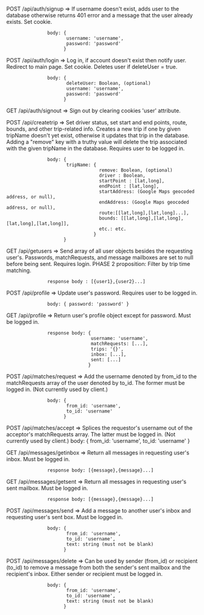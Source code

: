 
POST /api/auth/signup => If username doesn't exist, adds user to the database
                         otherwise returns 401 error and a message that the user already exists.
                         Set cookie.

                   body: {
                          username: 'username',
                          password: 'password'
                         }

POST /api/auth/login => Log in, if account doesn't exist then notify user.
                        Redirect to main page.
                        Set cookie. Deletes user if deleteUser = true.

                   body: {
                          deleteUser: Boolean, (optional)
                          username: 'username',
                          password: 'password'
                         }

GET /api/auth/signout => Sign out by clearing cookies 'user' attribute.

POST /api/createtrip => Set driver status, set start and end points, route, bounds, and other
                        trip-related info. Creates a new trip if one by given tripName doesn't yet 
                        exist, otherwise it updates that trip in the database. 
                        Adding a "remove" key with a truthy value will delete the trip associated 
                        with the given tripName in the database.
                        Requires user to be logged in.
                   
                   body: { 
                          tripName: {
                                      remove: Boolean, (optional)
                                      driver : Boolean,
                                      startPoint : [lat,long],
                                      endPoint : [lat,long],
                                      startAddress: (Google Maps geocoded address, or null),
                                      endAddress: (Google Maps geocoded address, or null),
                                      route:[[lat,long],[lat,long]...],
                                      bounds: [[lat,long],[lat,long],[lat,long],[lat,long]],
                                      etc.: etc.
                                    }
                         }

GET /api/getusers => Send array of all user objects besides the requesting user's. Passwords, 
                     matchRequests, and message mailboxes are set to null before being sent.
                     Requires login.
                     PHASE 2 proposition: Filter by trip time matching.

                   response body : [{user1},{user2}...]

POST /api/profile => Update user's password. Requires user to be logged in.

                   body: { password: 'password' }

GET /api/profile => Return user's profile object except for password. Must be logged in.

                   response body: {
                                   username: 'username',
                                   matchRequests: [...],
                                   trips: '{}',
                                   inbox: [...],
                                   sent: [...]
                                  }

POST /api/matches/request => Add the username denoted by from_id to the matchRequests array of the user
                             denoted by to_id. The former must be logged in. (Not currently used by client.)

                   body: {
                          from_id: 'username',
                          to_id: 'username'
                         }

POST /api/matches/accept => Splices the requestor's username out of the acceptor's matchRequests array.
                            The latter must be logged in. (Not currently used by client.)
                   body: {
                          from_id: 'username',
                          to_id: 'username'
                         }

GET /api/messages/getinbox => Return all messages in requesting user's inbox. 
                              Must be logged in.

                   response body: [{message},{message}...]

GET /api/messages/getsent => Return all messages in requesting user's sent mailbox.
                             Must be logged in.

                   response body: [{message},{message}...]

POST /api/messages/send => Add a message to another user's inbox and requesting user's sent box. 
                           Must be logged in.

                   body: {
                          from_id: 'username',
                          to_id: 'username',
                          text: string (must not be blank)
                         }

POST /api/messages/delete => Can be used by sender (from_id) or recipient (to_id) to remove a message 
                             from both the sender's sent mailbox and the recipient's inbox. Either sender or recipient must be logged in.

                   body: {
                          from_id: 'username',
                          to_id: 'username',
                          text: string (must not be blank)
                         }


